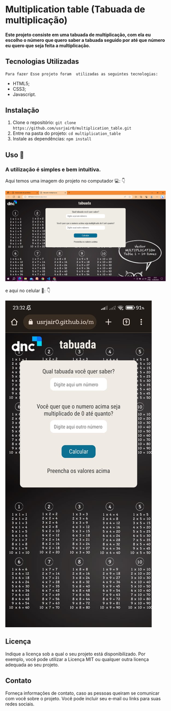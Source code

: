 # Multiplication table (Tabuada de multiplicação)

#### Este projeto consiste em uma tabuada de multiplicação, com ela eu escolho o número que quero saber a tabuada seguido por até que número eu quero que seja feita a multiplicação.

## Tecnologias Utilizadas 
    Para fazer Esse projeto foram  utilizadas as seguintes tecnologias:
- HTML5;
- CSS3;
- Javascript.

## Instalação

1. Clone o repositório: `git clone https://github.com/usrjair0/multiplication_table.git`
2. Entre na pasta do projeto: `cd multiplication_table`
3. Instale as dependências: `npm install` 

## Uso 🧐

### A utilização é simples e bem intuitiva. <br>
 Aqui temos uma imagem do projeto no computador 💻: 👇<br> <br>
<img src="./assets/PcView.png"> <br><br>
 e aqui no celular :iphone:: 👇 <br><br>
<img src="./assets/mobileView.jpeg">

## Licença

Indique a licença sob a qual o seu projeto está disponibilizado. Por exemplo, você pode utilizar a Licença MIT ou qualquer outra licença adequada ao seu projeto.

## Contato

Forneça informações de contato, caso as pessoas queiram se comunicar com você sobre o projeto. Você pode incluir seu e-mail ou links para suas redes sociais.

